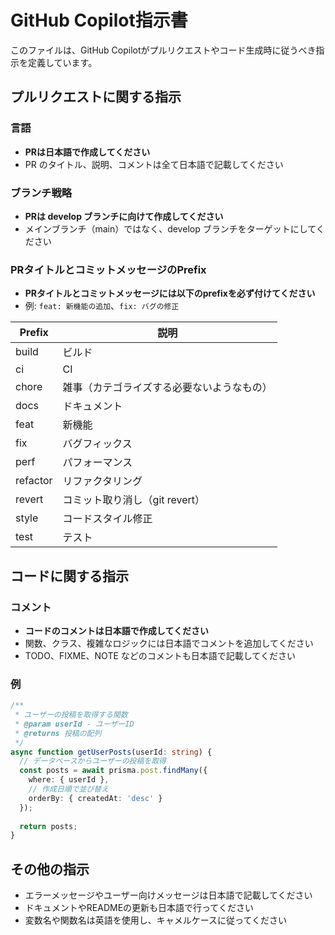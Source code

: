 # GitHub Copilot指示書

このファイルは、GitHub Copilotがプルリクエストやコード生成時に従うべき指示を定義しています。

## プルリクエストに関する指示

### 言語
- **PRは日本語で作成してください**
- PR のタイトル、説明、コメントは全て日本語で記載してください

### ブランチ戦略
- **PRは develop ブランチに向けて作成してください**
- メインブランチ（main）ではなく、develop ブランチをターゲットにしてください

### PRタイトルとコミットメッセージのPrefix
- **PRタイトルとコミットメッセージには以下のprefixを必ず付けてください**
- 例: `feat: 新機能の追加`、`fix: バグの修正`

| Prefix | 説明 |
|--------|------|
| build | ビルド |
| ci | CI |
| chore | 雑事（カテゴライズする必要ないようなもの） |
| docs | ドキュメント |
| feat | 新機能 |
| fix | バグフィックス |
| perf | パフォーマンス |
| refactor | リファクタリング |
| revert | コミット取り消し（git revert） |
| style | コードスタイル修正 |
| test | テスト |

## コードに関する指示

### コメント
- **コードのコメントは日本語で作成してください**
- 関数、クラス、複雑なロジックには日本語でコメントを追加してください
- TODO、FIXME、NOTE などのコメントも日本語で記載してください

### 例
```typescript
/**
 * ユーザーの投稿を取得する関数
 * @param userId - ユーザーID
 * @returns 投稿の配列
 */
async function getUserPosts(userId: string) {
  // データベースからユーザーの投稿を取得
  const posts = await prisma.post.findMany({
    where: { userId },
    // 作成日順で並び替え
    orderBy: { createdAt: 'desc' }
  });
  
  return posts;
}
```

## その他の指示

- エラーメッセージやユーザー向けメッセージは日本語で記載してください
- ドキュメントやREADMEの更新も日本語で行ってください
- 変数名や関数名は英語を使用し、キャメルケースに従ってください